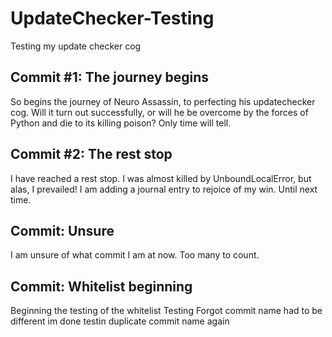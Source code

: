 # UpdateChecker-Testing
Testing my update checker cog

## Commit #1: The journey begins
So begins the journey of Neuro Assassin, to perfecting his updatechecker cog.  Will it turn out successfully, or will he be overcome by the forces of Python and die to its killing poison?  Only time will tell.

## Commit #2: The rest stop
I have reached a rest stop.  I was almost killed by UnboundLocalError, but alas, I prevailed!  I am adding a journal entry to rejoice of my win.  Until next time.

## Commit: Unsure
I am unsure of what commit I am at now.  Too many to count.

## Commit: Whitelist beginning
Beginning the testing of the whitelist
Testing
Forgot commit name had to be different
im done
testin duplicate commit name
again
